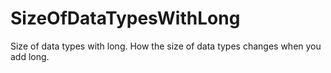 # SizeOfDataTypesWithLong
Size of data types with long.
How the size of data types changes when you add long.